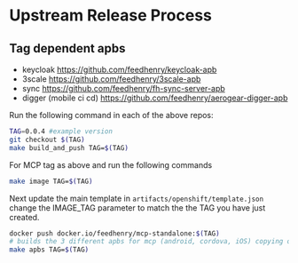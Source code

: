 # Upstream Release Process

## Tag dependent apbs

- keycloak https://github.com/feedhenry/keycloak-apb
- 3scale https://github.com/feedhenry/3scale-apb
- sync https://github.com/feedhenry/fh-sync-server-apb
- digger (mobile ci cd) https://github.com/feedhenry/aerogear-digger-apb  


Run the following command in each of the above repos:

```bash
TAG=0.0.4 #example version
git checkout $(TAG)
make build_and_push TAG=$(TAG)

```

For MCP tag as above and run the following commands

```bash
make image TAG=$(TAG)

```

Next update the main template in ```artifacts/openshift/template.json``` change the IMAGE_TAG parameter
to match the the TAG you have just created.

```bash
docker push docker.io/feedhenry/mcp-standalone:$(TAG)
# builds the 3 different apbs for mcp (android, cordova, iOS) copying over the main template
make apbs TAG=$(TAG)
```


